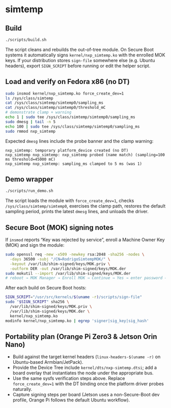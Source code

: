 # simtemp

## Build

```bash
./scripts/build.sh
```

The script cleans and rebuilds the out-of-tree module. On Secure Boot systems it automatically signs `kernel/nxp_simtemp.ko` with the enrolled MOK keys. If your distribution stores `sign-file` somewhere else (e.g. Ubuntu headers), export `SIGN_SCRIPT` before running or edit the helper script.

## Load and verify on Fedora x86 (no DT)

```bash
sudo insmod kernel/nxp_simtemp.ko force_create_dev=1
ls /sys/class/simtemp
cat /sys/class/simtemp/simtemp0/sampling_ms
cat /sys/class/simtemp/simtemp0/threshold_mC
# demonstrate clamp + warning
echo 1 | sudo tee /sys/class/simtemp/simtemp0/sampling_ms
sudo dmesg | tail -n 5
echo 100 | sudo tee /sys/class/simtemp/simtemp0/sampling_ms
sudo rmmod nxp_simtemp
```

Expected `dmesg` lines include the probe banner and the clamp warning:

```
nxp_simtemp: temporary platform_device created (no DT)
nxp_simtemp nxp_simtemp: nxp_simtemp probed (name match) (sampling=100 ms threshold=45000 mC)
nxp_simtemp nxp_simtemp: sampling_ms clamped to 5 ms (was 1)
```

## Demo wrapper

```bash
./scripts/run_demo.sh
```

The script loads the module with `force_create_dev=1`, checks `/sys/class/simtemp/simtemp0`, exercises the clamp path, restores the default sampling period, prints the latest `dmesg` lines, and unloads the driver.

## Secure Boot (MOK) signing notes

If `insmod` reports “Key was rejected by service”, enroll a Machine Owner Key (MOK) and sign the module:

```bash
sudo openssl req -new -x509 -newkey rsa:2048 -sha256 -nodes \
  -days 36500 -subj "/CN=RodrigoSimtempMOK/" \
  -keyout /var/lib/shim-signed/keys/MOK.priv \
  -outform DER -out /var/lib/shim-signed/keys/MOK.der
sudo mokutil --import /var/lib/shim-signed/keys/MOK.der
# reboot → MOK Manager → Enroll MOK → Continue → Yes → enter password → reboot
```

After each build on Secure Boot hosts:

```bash
SIGN_SCRIPT="/usr/src/kernels/$(uname -r)/scripts/sign-file"
sudo "$SIGN_SCRIPT" sha256 \
  /var/lib/shim-signed/keys/MOK.priv \
  /var/lib/shim-signed/keys/MOK.der \
  kernel/nxp_simtemp.ko
modinfo kernel/nxp_simtemp.ko | egrep 'signer|sig_key|sig_hash'
```

## Portability plan (Orange Pi Zero3 & Jetson Orin Nano)

- Build against the target kernel headers (`linux-headers-$(uname -r)` on Ubuntu-based Armbian/JetPack).
- Provide the Device Tree include `kernel/dts/nxp-simtemp.dtsi`; add a board overlay that instantiates the node under the appropriate bus.
- Use the same sysfs verification steps above. Replace `force_create_dev=1` with the DT binding once the platform driver probes naturally.
- Capture signing steps per board (Jetson uses a non-Secure-Boot dev profile, Orange Pi follows the default Ubuntu workflow).
